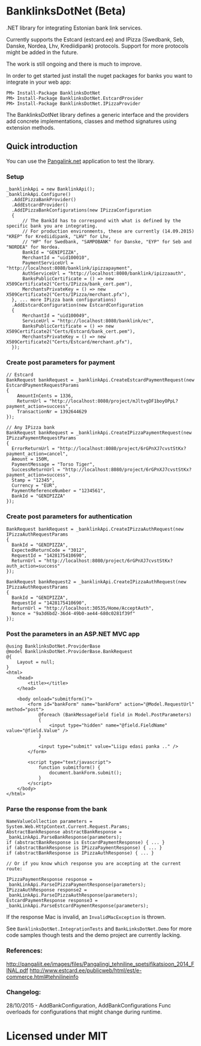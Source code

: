 # BanklinksDotNet (Beta)
.NET library for integrating Estonian bank link services.

Currently supports the Estcard (estcard.ee) and IPizza (Swedbank, Seb, Danske, Nordea, Lhv, Krediidipank) protocols. Support for more protocols might be added in the future.

The work is still ongoing and there is much to improve. 

In order to get started just install the nuget packages for banks you want to integrate in your web app:

```
PM> Install-Package BanklinksDotNet
PM> Install-Package BanklinksDotNet.EstcardProvider
PM> Install-Package BanklinksDotNet.IPizzaProvider
```


The BanklinksDotNet library defines a generic interface and the providers add concrete implementations, classes and method signatures using extension methods.

## Quick introduction

You can use the [Pangalink.net](http://pangalink.net/) application to test the library.

### Setup
```
_banklinkApi = new BanklinkApi();
_banklinkApi.Configure()
  .AddIPizzaBankProvider()
  .AddEstcardProvider()
  .AddIPizzaBankConfigurations(new IPizzaConfiguration
  {
      // The BankId has to correspond with what is defined by the specific bank you are integrating.
      // For production environments, these are currently (14.09.2015) "KREP" for Krediidipank, "LHV" for Lhv,
      // "HP" for Swedbank, "SAMPOBANK" for Danske, "EYP" for Seb and "NORDEA" for Nordea.
      BankId = "GENIPIZZA",
      MerchantId = "uid100010",
      PaymentServiceUrl = "http://localhost:8080/banklink/ipizzapayment",
      AuthServiceUrl = "http://localhost:8080/banklink/ipizzaauth",
      BanksPublicCertificate = () => new X509Certificate2("Certs/IPizza/bank_cert.pem"),
      MerchantsPrivateKey = () => new X509Certificate2("Certs/IPizza/merchant.pfx"),
  }, ... more IPizza bank configurations)
  .AddEstcardConfiguration(new EstcardConfiguration
  {
      MerchantId = "uid100049",
      ServiceUrl = "http://localhost:8080/banklink/ec",
      BanksPublicCertificate = () => new X509Certificate2("Certs/Estcard/bank_cert.pem"),
      MerchantsPrivateKey = () => new X509Certificate2("Certs/Estcard/merchant.pfx"),
  });
```
### Create post parameters for payment

```
// Estcard
BankRequest bankRequest = _banklinkApi.CreateEstcardPaymentRequest(new EstcardPaymentRequestParams
{
    AmountInCents = 1336,
    ReturnUrl = "http://localhost:8080/project/mJltvgDF1boyOPpL?payment_action=success",
    TransactionNr = 1392644629
});

// Any IPizza bank
BankRequest bankRequest = _banklinkApi.CreateIPizzaPaymentRequest(new IPizzaPaymentRequestParams
{
  ErrorReturnUrl = "http://localhost:8080/project/6rGPnXJ7cvstStKx?payment_action=cancel",
  Amount = 150M,
  PaymentMessage = "Torso Tiger",
  SuccessReturnUrl = "http://localhost:8080/project/6rGPnXJ7cvstStKx?payment_action=success",
  Stamp = "12345",
  Currency = "EUR",
  PaymentReferenceNumber = "1234561",
  BankId = "GENIPIZZA"
});
```

### Create post parameters for authentication

```
BankRequest bankRequest = _banklinkApi.CreateIPizzaAuthRequest(new IPizzaAuthRequestParams
{
  BankId = "GENIPIZZA",
  ExpectedReturnCode = "3012",
  RequestId = "1428175410690",
  ReturnUrl = "http://localhost:8080/project/6rGPnXJ7cvstStKx?auth_action=success"
});

BankRequest bankRequest2 = _banklinkApi.CreateIPizzaAuthRequest(new IPizzaAuthRequestParams
{
  BankId = "GENIPIZZA",
  RequestId = "1428175410690",
  ReturnUrl = "http://localhost:30535/Home/AcceptAuth",
  Nonce = "9a3d6bd2-36d4-49b0-ae44-680c0281f39f"
});
```

### Post the parameters in an ASP.NET MVC app

```
@using BanklinksDotNet.ProviderBase
@model BanklinksDotNet.ProviderBase.BankRequest
@{
    Layout = null;
}
<html>
    <head>
        <title></title>
    </head>

    <body onload="submitform()">
        <form id="bankForm" name="bankForm" action="@Model.RequestUrl" method="post">
            @foreach (BankMessageField field in Model.PostParameters)
            {
                <input type="hidden" name="@field.FieldName" value="@field.Value" />
            }

            <input type="submit" value="Liigu edasi panka .." />
        </form>
        
        <script type="text/javascript">
            function submitform() {
                document.bankForm.submit();
            }
        </script>
    </body>
</html>
```

### Parse the response from the bank

```
NameValueCollection parameters = System.Web.HttpContext.Current.Request.Params;
AbstractBankResponse abstractBankResponse = _bankLinkApi.ParseBankResponse(parameters);
if (abstractBankResponse is EstcardPaymentResponse) { ... }
if (abstractBankResponse is IPizzaPaymentResponse) { ... }
if (abstractBankResponse is IPizzaAuthResponse) { ... }

// Or if you know which response you are accepting at the current route:

IPizzaPaymentResponse response = _bankLinkApi.ParseIPizzaPaymentResponse(parameters);
IPizzaAuthResponse response2 = _bankLinkApi.ParseIPizzaAuthResponse(parameters);
EstcardPaymentResponse response3 = _bankLinkApi.ParseEstcardPaymentResponse(parameters);

```

If the response Mac is invalid, an `InvalidMacException` is thrown. 

See `BanklinksDotNet.IntegrationTests` and `BankLinksDotNet.Demo` for more code samples though tests and the demo project are currently lacking.

### References:

http://pangaliit.ee/images/files/Pangalingi_tehniline_spetsifikatsioon_2014_FINAL.pdf
http://www.estcard.ee/publicweb/html/est/e-commerce.html#tehnilineinfo

### Changelog:

28/10/2015 - AddBankConfiguration, AddBankConfigurations Func overloads for configurations that might change during runtime.

# Licensed under MIT
